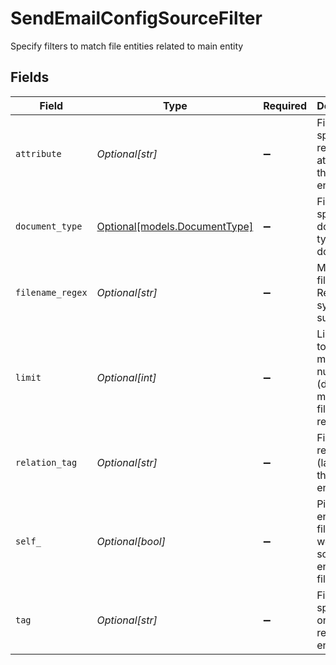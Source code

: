 # SendEmailConfigSourceFilter

Specify filters to match file entities related to main entity


## Fields

| Field                                                               | Type                                                                | Required                                                            | Description                                                         | Example                                                             |
| ------------------------------------------------------------------- | ------------------------------------------------------------------- | ------------------------------------------------------------------- | ------------------------------------------------------------------- | ------------------------------------------------------------------- |
| `attribute`                                                         | *Optional[str]*                                                     | :heavy_minus_sign:                                                  | Filter by a specific relation attribute on the main entity          | _files                                                              |
| `document_type`                                                     | [Optional[models.DocumentType]](../models/documenttype.md)          | :heavy_minus_sign:                                                  | Filter by a specific document type (e.g. document)                  |                                                                     |
| `filename_regex`                                                    | *Optional[str]*                                                     | :heavy_minus_sign:                                                  | Match by filename. Regex syntax supported                           | .*                                                                  |
| `limit`                                                             | *Optional[int]*                                                     | :heavy_minus_sign:                                                  | Limit files to maximum number (default, all matched file relations) | 1                                                                   |
| `relation_tag`                                                      | *Optional[str]*                                                     | :heavy_minus_sign:                                                  | Filter by relation tag (label) on the main entity                   | contract                                                            |
| `self_`                                                             | *Optional[bool]*                                                    | :heavy_minus_sign:                                                  | Picks main entity as file (only works if source entity is a file)   |                                                                     |
| `tag`                                                               | *Optional[str]*                                                     | :heavy_minus_sign:                                                  | Filter by a specific tag on the related file entity                 |                                                                     |